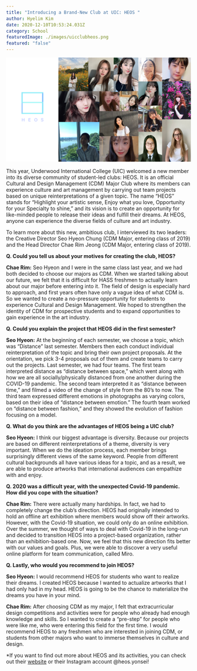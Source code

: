 ```yaml
---
title: "Introducing a Brand-New Club at UIC: HEOS "
author: Hyelim Kim
date: 2020-12-10T10:53:24.031Z
category: School
featuredImage: ./images/uicclubheos.png
featured: "false"
---
```

![uic club heos](images/uicclubheos.png)

This year, Underwood International College (UIC) welcomed a new member into its diverse community of student-led clubs: HEOS. It is an official Cultural and Design Management (CDM) Major Club where its members can experience culture and art management by carrying out team projects based on unique reinterpretations of a given topic. The name “HEOS” stands for “Highlight your artistic sense, Enjoy what you love, Opportunity for your Specialty to shine,” and its vision is to create an opportunity for like-minded people to release their ideas and fulfill their dreams. At HEOS, anyone can experience the diverse fields of culture and art industry.

To learn more about this new, ambitious club, I interviewed its two leaders: the Creative Director Seo Hyeon Chung (CDM Major, entering class of 2019) and the Head Director Chae Rim Jeong (CDM Major, entering class of 2019).

**Q. Could you tell us about your motives for creating the club, HEOS?**

**Chae Rim:** Seo Hyeon and I were in the same class last year, and we had both decided to choose our majors as CDM. When we started talking about our future, we felt that it is difficult for HASS freshmen to actually learn about our major before entering into it. The field of design is especially hard to approach, and first years often have only a vague idea of what CDM is. So we wanted to create a no-pressure opportunity for students to experience Cultural and Design Management. We hoped to strengthen the identity of CDM for prospective students and to expand opportunities to gain experience in the art industry.

**Q. Could you explain the project that HEOS did in the first semester?**

**Seo Hyeon:** At the beginning of each semester, we choose a topic, which was “Distance” last semester. Members then each conduct individual reinterpretation of the topic and bring their own project proposals. At the orientation, we pick 3-4 proposals out of them and create teams to carry out the projects. Last semester, we had four teams. The first team interpreted distance as “distance between space,” which went along with how we are all socially/physically distanced from one another during the COVID-19 pandemic. The second team interpreted it as “distance between time,” and filmed a video of the change of style from the 80’s to now. The third team expressed different emotions in photographs as varying colors, based on their idea of “distance between emotion.” The fourth team worked on “distance between fashion,” and they showed the evolution of fashion focusing on a model.

**Q. What do you think are the advantages of HEOS being a UIC club?**

**Seo Hyeon:** I think our biggest advantage is diversity. Because our projects are based on different reinterpretations of a theme, diversity is very important. When we do the ideation process, each member brings surprisingly different views of the same keyword. People from different cultural backgrounds all have various ideas for a topic, and as a result, we are able to produce artworks that international audiences can empathize with and enjoy.

**Q. 2020 was a difficult year, with the unexpected Covid-19 pandemic. How did you cope with the situation?**

**Chae Rim:** There were actually many hardships. In fact, we had to completely change the club’s direction. HEOS had originally intended to hold an offline art exhibition where members would show off their artworks. However, with the Covid-19 situation, we could only do an online exhibition. Over the summer, we thought of ways to deal with Covid-19 in the long-run and decided to transition HEOS into a project-based organization, rather than an exhibition-based one. Now, we feel that this new direction fits better with our values and goals. Plus, we were able to discover a very useful online platform for team communication, called Miro.

**Q. Lastly, who would you recommend to join HEOS?**

**Seo Hyeon:** I would recommend HEOS for students who want to realize their dreams. I created HEOS because I wanted to actualize artworks that I had only had in my head. HEOS is going to be the chance to materialize the dreams you have in your mind.

**Chae Rim:** After choosing CDM as my major, I felt that extracurricular design competitions and activities were for people who already had enough knowledge and skills. So I wanted to create a “pre-step” for people who were like me, who were entering this field for the first time. I would recommend HEOS to any freshmen who are interested in joining CDM, or students from other majors who want to immerse themselves in culture and design.

\*If you want to find out more about HEOS and its activities, you can check out their [website](https://uicheos.wixsite.com/heos2020) or their Instagram account @heos.yonsei!